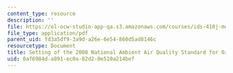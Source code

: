 ```yaml
---
content_type: resource
description: ''
file: https://ol-ocw-studio-app-qa.s3.amazonaws.com/courses/ids-410j-modeling-and-assessment-for-policy-spring-2013/0af6984da891ec0a82d20e510a214bef_MITESD_864S13_Clean_Air.pdf
file_type: application/pdf
parent_uid: fd3a5df9-3a9d-a26e-6e54-860d5ad8146c
resourcetype: Document
title: Setting of the 2008 National Ambient Air Quality Standard for Ozone
uid: 0af6984d-a891-ec0a-82d2-0e510a214bef
---
```

